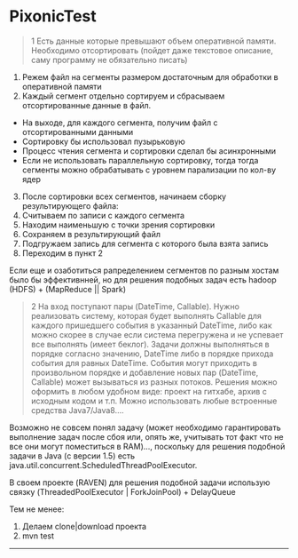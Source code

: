 # PixonicTest
> 1 Есть данные которые превышают объем оперативной памяти. Необходимо отсортировать (пойдет даже текстовое описание, саму программу не обязательно писать)

1. Режем файл на сегменты размером достаточным для обработки в оперативной памяти
2. Каждый сегмент отдельно сортируем и сбрасываем отсортированные данные в файл. 
  * На выходе, для каждого сегмента, получим файл с отсортированными данными
  * Сортировку бы использовал пузырьковую 
  * Процесс чтения сегмента и сортировки сделал бы асинхронными
  * Если не использовать параллельную сортировку, тогда тогда сегменты можно обрабатывать с уровнем парализации по кол-ву ядер
3. После сортировки всех сегментов, начинаем сборку результирующего файла:
  1. Считываем по записи с каждого сегмента
  2. Находим наименьшую с точки зрения сортировки
  3. Сохраняем в результирующий файл
  4. Подгружаем запись для сегмента с которого была взята запись
  5. Переходим в пункт 2
  
Если еще и озаботиться рапределением сегментов по разным хостам было бы эффективнней, но для решения подобных задач есть hadoop (HDFS) + (MapReduce || Spark)  

> 2 На вход поступают пары (DateTime, Callable). Нужно реализовать систему, которая будет выполнять Callable для каждого пришедшего события в указанный DateTime, либо как можно скорее в случае если система перегружена и не успевает все выполнять (имеет беклог). Задачи должны выполняться в порядке согласно значению, DateTime либо в порядке прихода события для равных DateTime. События могут приходить в произвольном порядке и добавление новых пар (DateTime, Callable) может вызываться из разных потоков.
Решения можно оформить в любом удобном виде: проект на гитхабе, архив с исходным кодом и т.п. Можно использовать любые встроенные средства Java7/Java8....

Возможно не совсем понял задачу (может необходимо гарантировать выполнение задач после сбоя или, опять же, учитывать тот факт что не все они могут поместиться в RAM)..., поскольку для решения подобной задачи в Java (с версии 1.5) есть  java.util.concurrent.ScheduledThreadPoolExecutor.

В своем проекте (RAVEN) для решения подобной задачи использую связку (ThreadedPoolExecutor | ForkJoinPool) + DelayQueue

Тем не менее:

1. Делаем clone|download проекта
2. mvn test

---
